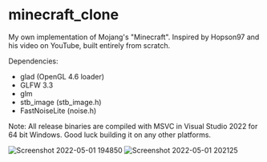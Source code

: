 # minecraft_clone
My own implementation of Mojang's "Minecraft". Inspired by Hopson97 and his video on YouTube, built entirely from scratch.

Dependencies:
- glad (OpenGL 4.6 loader)
- GLFW 3.3
- glm
- stb_image (stb_image.h)
- FastNoiseLite (noise.h)

Note: All release binaries are compiled with MSVC in Visual Studio 2022 for 64 bit Windows. Good luck building it on any other platforms.

![Screenshot 2022-05-01 194850](https://user-images.githubusercontent.com/83931249/166178625-868d5be5-52f6-44ff-baf2-8f9e96168a9b.png)
![Screenshot 2022-05-01 202125](https://user-images.githubusercontent.com/83931249/166180437-40700a17-d3b4-46b6-bb7b-eb5fec6aaac8.png)
